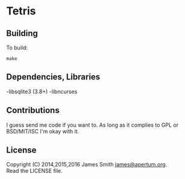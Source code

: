# Tetris

## Building
To build:

    make

## Dependencies, Libraries

-libsqlite3 (3.8+)
-libncurses

## Contributions

I guess send me code if you want to. As long as it complies to GPL or
BSD/MIT/ISC I'm okay with it.

## License

Copyright (C) 2014,2015,2016 James Smith <james@apertum.org>.  
Read the LICENSE file.
